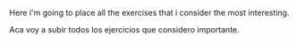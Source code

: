 Here i'm going to place all the exercises that i consider the most interesting.

Aca voy a subir todos los ejercicios que considero importante.
